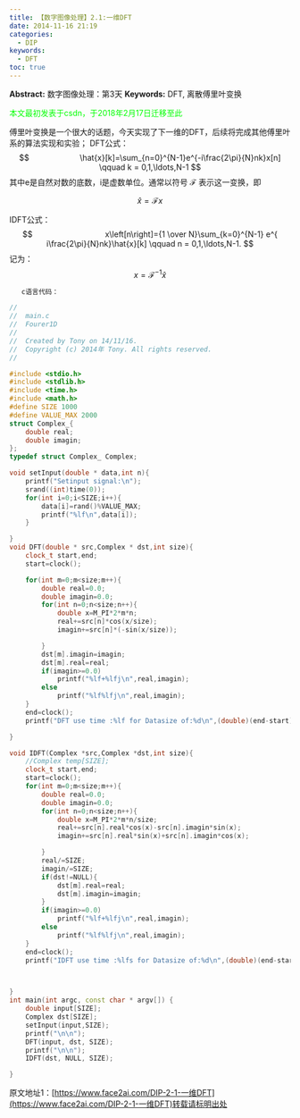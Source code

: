 ```yaml
---
title: 【数字图像处理】2.1:一维DFT
date: 2014-11-16 21:19
categories:
  - DIP
keywords:
  - DFT
toc: true
---
```

**Abstract:** 数字图像处理：第3天
**Keywords:** DFT, 离散傅里叶变换
<!--more-->
<font color="00FF00">本文最初发表于csdn，于2018年2月17日迁移至此</font>

傅里叶变换是一个很大的话题，今天实现了下一维的DFT，后续将完成其他傅里叶系的算法实现和实验；
DFT公式：
$$                      
\hat{x}[k]=\sum_{n=0}^{N-1}e^{-i\frac{2\pi}{N}nk}x[n] \qquad k = 0,1,\ldots,N-1
$$
其中e是自然对数的底数，i是虚数单位。通常以符号 $\mathcal{F}$ 表示这一变换，即

$$
\hat{x}=\mathcal{F}x
$$



IDFT公式：
$$                                
x\left[n\right]={1 \over N}\sum_{k=0}^{N-1}
e^{ i\frac{2\pi}{N}nk}\hat{x}[k] \qquad n = 0,1,\ldots,N-1.
$$
记为：
$$                            x=\mathcal{F}^{-1}\hat{x}
$$
```c++
   c语言代码：

//
//  main.c
//  Fourer1D
//
//  Created by Tony on 14/11/16.
//  Copyright (c) 2014年 Tony. All rights reserved.
//

#include <stdio.h>
#include <stdlib.h>
#include <time.h>
#include <math.h>
#define SIZE 1000
#define VALUE_MAX 2000
struct Complex_{
    double real;
    double imagin;
};
typedef struct Complex_ Complex;

void setInput(double * data,int n){
    printf("Setinput signal:\n");
    srand((int)time(0));
    for(int i=0;i<SIZE;i++){
        data[i]=rand()%VALUE_MAX;
        printf("%lf\n",data[i]);
    }

}
void DFT(double * src,Complex * dst,int size){
    clock_t start,end;
    start=clock();

    for(int m=0;m<size;m++){
        double real=0.0;
        double imagin=0.0;
        for(int n=0;n<size;n++){
            double x=M_PI*2*m*n;
            real+=src[n]*cos(x/size);
            imagin+=src[n]*(-sin(x/size));

        }
        dst[m].imagin=imagin;
        dst[m].real=real;
        if(imagin>=0.0)
            printf("%lf+%lfj\n",real,imagin);
        else
            printf("%lf%lfj\n",real,imagin);
    }
    end=clock();
    printf("DFT use time :%lf for Datasize of:%d\n",(double)(end-start)/CLOCKS_PER_SEC,size);

}

void IDFT(Complex *src,Complex *dst,int size){
    //Complex temp[SIZE];
    clock_t start,end;
    start=clock();
    for(int m=0;m<size;m++){
        double real=0.0;
        double imagin=0.0;
        for(int n=0;n<size;n++){
            double x=M_PI*2*m*n/size;
            real+=src[n].real*cos(x)-src[n].imagin*sin(x);
            imagin+=src[n].real*sin(x)+src[n].imagin*cos(x);

        }
        real/=SIZE;
        imagin/=SIZE;
        if(dst!=NULL){
            dst[m].real=real;
            dst[m].imagin=imagin;
        }
        if(imagin>=0.0)
            printf("%lf+%lfj\n",real,imagin);
        else
            printf("%lf%lfj\n",real,imagin);
    }
    end=clock();
    printf("IDFT use time :%lfs for Datasize of:%d\n",(double)(end-start)/CLOCKS_PER_SEC,size);



}
int main(int argc, const char * argv[]) {
    double input[SIZE];
    Complex dst[SIZE];
    setInput(input,SIZE);
    printf("\n\n");
    DFT(input, dst, SIZE);
    printf("\n\n");
    IDFT(dst, NULL, SIZE);

}
```





原文地址1：[https://www.face2ai.com/DIP-2-1-一维DFT](https://www.face2ai.com/DIP-2-1-一维DFT)转载请标明出处
